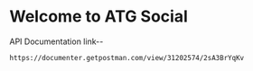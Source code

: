# Welcome to ATG Social
API Documentation link--
```
https://documenter.getpostman.com/view/31202574/2sA3BrYqKv
```

